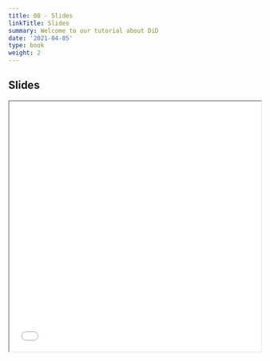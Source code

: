 ```yaml
---
title: 08 - Slides
linkTitle: Slides
summary: Welcome to our tutorial about DiD
date: '2021-04-05'
type: book
weight: 2
---
```


## Slides

<iframe src="../w8_DiD.pdf#view=fit" width="100%" height="500px">
    </iframe>

<!--
## Courses in this program

{{< list_children >}}

{{< figure src="featured.jpg" >}}

{{< callout note >}}
The parameter $\mu$ is the mean or expectation of the distribution.
$\sigma$ is its standard deviation.
The variance of the distribution is $\sigma^{2}$.
{{< /callout >}}
-->
